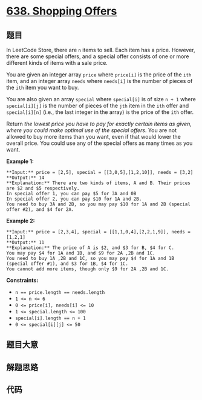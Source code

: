 # [638. Shopping Offers](https://leetcode.com/problems/shopping-offers)

## 题目

In LeetCode Store, there are `n` items to sell. Each item has a price.
However, there are some special offers, and a special offer consists of one or
more different kinds of items with a sale price.

You are given an integer array `price` where `price[i]` is the price of the
`ith` item, and an integer array `needs` where `needs[i]` is the number of
pieces of the `ith` item you want to buy.

You are also given an array `special` where `special[i]` is of size `n + 1`
where `special[i][j]` is the number of pieces of the `jth` item in the `ith`
offer and `special[i][n]` (i.e., the last integer in the array) is the price
of the `ith` offer.

Return _the lowest price you have to pay for exactly certain items as given,
where you could make optimal use of the special offers_. You are not allowed
to buy more items than you want, even if that would lower the overall price.
You could use any of the special offers as many times as you want.



**Example 1:**

    
    
    **Input:** price = [2,5], special = [[3,0,5],[1,2,10]], needs = [3,2]
    **Output:** 14
    **Explanation:** There are two kinds of items, A and B. Their prices are $2 and $5 respectively. 
    In special offer 1, you can pay $5 for 3A and 0B
    In special offer 2, you can pay $10 for 1A and 2B. 
    You need to buy 3A and 2B, so you may pay $10 for 1A and 2B (special offer #2), and $4 for 2A.
    

**Example 2:**

    
    
    **Input:** price = [2,3,4], special = [[1,1,0,4],[2,2,1,9]], needs = [1,2,1]
    **Output:** 11
    **Explanation:** The price of A is $2, and $3 for B, $4 for C. 
    You may pay $4 for 1A and 1B, and $9 for 2A ,2B and 1C. 
    You need to buy 1A ,2B and 1C, so you may pay $4 for 1A and 1B (special offer #1), and $3 for 1B, $4 for 1C. 
    You cannot add more items, though only $9 for 2A ,2B and 1C.
    



**Constraints:**

  * `n == price.length == needs.length`
  * `1 <= n <= 6`
  * `0 <= price[i], needs[i] <= 10`
  * `1 <= special.length <= 100`
  * `special[i].length == n + 1`
  * `0 <= special[i][j] <= 50`


## 题目大意

## 解题思路

## 代码

```javascript

```

